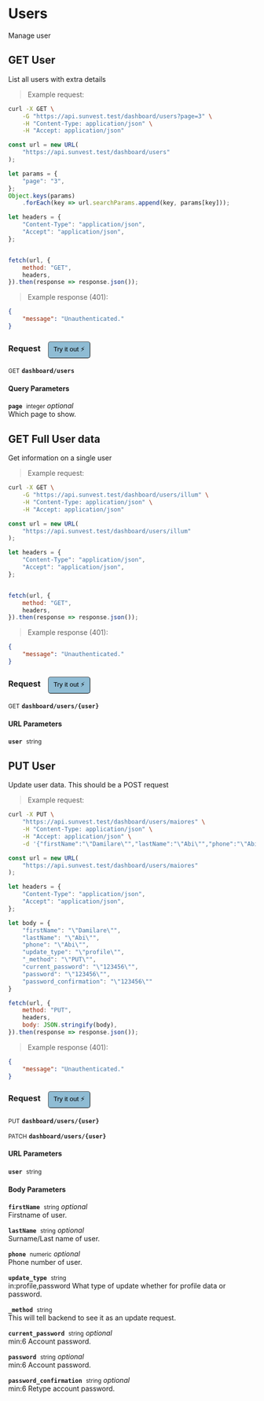 # Users

Manage user

## GET User


List all users with extra details

> Example request:

```bash
curl -X GET \
    -G "https://api.sunvest.test/dashboard/users?page=3" \
    -H "Content-Type: application/json" \
    -H "Accept: application/json"
```

```javascript
const url = new URL(
    "https://api.sunvest.test/dashboard/users"
);

let params = {
    "page": "3",
};
Object.keys(params)
    .forEach(key => url.searchParams.append(key, params[key]));

let headers = {
    "Content-Type": "application/json",
    "Accept": "application/json",
};


fetch(url, {
    method: "GET",
    headers,
}).then(response => response.json());
```


> Example response (401):

```json
{
    "message": "Unauthenticated."
}
```
<div id="execution-results-GETdashboard-users" hidden>
    <blockquote>Received response<span id="execution-response-status-GETdashboard-users"></span>:</blockquote>
    <pre class="json"><code id="execution-response-content-GETdashboard-users"></code></pre>
</div>
<div id="execution-error-GETdashboard-users" hidden>
    <blockquote>Request failed with error:</blockquote>
    <pre><code id="execution-error-message-GETdashboard-users"></code></pre>
</div>
<form id="form-GETdashboard-users" data-method="GET" data-path="dashboard/users" data-authed="0" data-hasfiles="0" data-headers='{"Content-Type":"application\/json","Accept":"application\/json"}' onsubmit="event.preventDefault(); executeTryOut('GETdashboard-users', this);">
<h3>
    Request&nbsp;&nbsp;&nbsp;
        <button type="button" style="background-color: #8fbcd4; padding: 5px 10px; border-radius: 5px; border-width: thin;" id="btn-tryout-GETdashboard-users" onclick="tryItOut('GETdashboard-users');">Try it out ⚡</button>
    <button type="button" style="background-color: #c97a7e; padding: 5px 10px; border-radius: 5px; border-width: thin;" id="btn-canceltryout-GETdashboard-users" onclick="cancelTryOut('GETdashboard-users');" hidden>Cancel</button>&nbsp;&nbsp;
    <button type="submit" style="background-color: #6ac174; padding: 5px 10px; border-radius: 5px; border-width: thin;" id="btn-executetryout-GETdashboard-users" hidden>Send Request 💥</button>
    </h3>
<p>
<small class="badge badge-green">GET</small>
 <b><code>dashboard/users</code></b>
</p>
<h4 class="fancy-heading-panel"><b>Query Parameters</b></h4>
<p>
<b><code>page</code></b>&nbsp;&nbsp;<small>integer</small>     <i>optional</i> &nbsp;
<input type="number" name="page" data-endpoint="GETdashboard-users" data-component="query"  hidden>
<br>
Which page to show.</p>
</form>


## GET Full User data


Get information on a single user

> Example request:

```bash
curl -X GET \
    -G "https://api.sunvest.test/dashboard/users/illum" \
    -H "Content-Type: application/json" \
    -H "Accept: application/json"
```

```javascript
const url = new URL(
    "https://api.sunvest.test/dashboard/users/illum"
);

let headers = {
    "Content-Type": "application/json",
    "Accept": "application/json",
};


fetch(url, {
    method: "GET",
    headers,
}).then(response => response.json());
```


> Example response (401):

```json
{
    "message": "Unauthenticated."
}
```
<div id="execution-results-GETdashboard-users--user-" hidden>
    <blockquote>Received response<span id="execution-response-status-GETdashboard-users--user-"></span>:</blockquote>
    <pre class="json"><code id="execution-response-content-GETdashboard-users--user-"></code></pre>
</div>
<div id="execution-error-GETdashboard-users--user-" hidden>
    <blockquote>Request failed with error:</blockquote>
    <pre><code id="execution-error-message-GETdashboard-users--user-"></code></pre>
</div>
<form id="form-GETdashboard-users--user-" data-method="GET" data-path="dashboard/users/{user}" data-authed="0" data-hasfiles="0" data-headers='{"Content-Type":"application\/json","Accept":"application\/json"}' onsubmit="event.preventDefault(); executeTryOut('GETdashboard-users--user-', this);">
<h3>
    Request&nbsp;&nbsp;&nbsp;
        <button type="button" style="background-color: #8fbcd4; padding: 5px 10px; border-radius: 5px; border-width: thin;" id="btn-tryout-GETdashboard-users--user-" onclick="tryItOut('GETdashboard-users--user-');">Try it out ⚡</button>
    <button type="button" style="background-color: #c97a7e; padding: 5px 10px; border-radius: 5px; border-width: thin;" id="btn-canceltryout-GETdashboard-users--user-" onclick="cancelTryOut('GETdashboard-users--user-');" hidden>Cancel</button>&nbsp;&nbsp;
    <button type="submit" style="background-color: #6ac174; padding: 5px 10px; border-radius: 5px; border-width: thin;" id="btn-executetryout-GETdashboard-users--user-" hidden>Send Request 💥</button>
    </h3>
<p>
<small class="badge badge-green">GET</small>
 <b><code>dashboard/users/{user}</code></b>
</p>
<h4 class="fancy-heading-panel"><b>URL Parameters</b></h4>
<p>
<b><code>user</code></b>&nbsp;&nbsp;<small>string</small>  &nbsp;
<input type="text" name="user" data-endpoint="GETdashboard-users--user-" data-component="url" required  hidden>
<br>
</p>
</form>


## PUT User


Update user data. This should be a POST request

> Example request:

```bash
curl -X PUT \
    "https://api.sunvest.test/dashboard/users/maiores" \
    -H "Content-Type: application/json" \
    -H "Accept: application/json" \
    -d '{"firstName":"\"Damilare\"","lastName":"\"Abi\"","phone":"\"Abi\"","update_type":"\"profile\"","_method":"\"PUT\"","current_password":"\"123456\"","password":"\"123456\"","password_confirmation":"\"123456\""}'

```

```javascript
const url = new URL(
    "https://api.sunvest.test/dashboard/users/maiores"
);

let headers = {
    "Content-Type": "application/json",
    "Accept": "application/json",
};

let body = {
    "firstName": "\"Damilare\"",
    "lastName": "\"Abi\"",
    "phone": "\"Abi\"",
    "update_type": "\"profile\"",
    "_method": "\"PUT\"",
    "current_password": "\"123456\"",
    "password": "\"123456\"",
    "password_confirmation": "\"123456\""
}

fetch(url, {
    method: "PUT",
    headers,
    body: JSON.stringify(body),
}).then(response => response.json());
```


> Example response (401):

```json
{
    "message": "Unauthenticated."
}
```
<div id="execution-results-PUTdashboard-users--user-" hidden>
    <blockquote>Received response<span id="execution-response-status-PUTdashboard-users--user-"></span>:</blockquote>
    <pre class="json"><code id="execution-response-content-PUTdashboard-users--user-"></code></pre>
</div>
<div id="execution-error-PUTdashboard-users--user-" hidden>
    <blockquote>Request failed with error:</blockquote>
    <pre><code id="execution-error-message-PUTdashboard-users--user-"></code></pre>
</div>
<form id="form-PUTdashboard-users--user-" data-method="PUT" data-path="dashboard/users/{user}" data-authed="0" data-hasfiles="0" data-headers='{"Content-Type":"application\/json","Accept":"application\/json"}' onsubmit="event.preventDefault(); executeTryOut('PUTdashboard-users--user-', this);">
<h3>
    Request&nbsp;&nbsp;&nbsp;
        <button type="button" style="background-color: #8fbcd4; padding: 5px 10px; border-radius: 5px; border-width: thin;" id="btn-tryout-PUTdashboard-users--user-" onclick="tryItOut('PUTdashboard-users--user-');">Try it out ⚡</button>
    <button type="button" style="background-color: #c97a7e; padding: 5px 10px; border-radius: 5px; border-width: thin;" id="btn-canceltryout-PUTdashboard-users--user-" onclick="cancelTryOut('PUTdashboard-users--user-');" hidden>Cancel</button>&nbsp;&nbsp;
    <button type="submit" style="background-color: #6ac174; padding: 5px 10px; border-radius: 5px; border-width: thin;" id="btn-executetryout-PUTdashboard-users--user-" hidden>Send Request 💥</button>
    </h3>
<p>
<small class="badge badge-darkblue">PUT</small>
 <b><code>dashboard/users/{user}</code></b>
</p>
<p>
<small class="badge badge-purple">PATCH</small>
 <b><code>dashboard/users/{user}</code></b>
</p>
<h4 class="fancy-heading-panel"><b>URL Parameters</b></h4>
<p>
<b><code>user</code></b>&nbsp;&nbsp;<small>string</small>  &nbsp;
<input type="text" name="user" data-endpoint="PUTdashboard-users--user-" data-component="url" required  hidden>
<br>
</p>
<h4 class="fancy-heading-panel"><b>Body Parameters</b></h4>
<p>
<b><code>firstName</code></b>&nbsp;&nbsp;<small>string</small>     <i>optional</i> &nbsp;
<input type="text" name="firstName" data-endpoint="PUTdashboard-users--user-" data-component="body"  hidden>
<br>
Firstname of user.</p>
<p>
<b><code>lastName</code></b>&nbsp;&nbsp;<small>string</small>     <i>optional</i> &nbsp;
<input type="text" name="lastName" data-endpoint="PUTdashboard-users--user-" data-component="body"  hidden>
<br>
Surname/Last name of user.</p>
<p>
<b><code>phone</code></b>&nbsp;&nbsp;<small>numeric</small>     <i>optional</i> &nbsp;
<input type="text" name="phone" data-endpoint="PUTdashboard-users--user-" data-component="body"  hidden>
<br>
Phone number of user.</p>
<p>
<b><code>update_type</code></b>&nbsp;&nbsp;<small>string</small>  &nbsp;
<input type="text" name="update_type" data-endpoint="PUTdashboard-users--user-" data-component="body" required  hidden>
<br>
in:profile,password What type of update whether for profile data or password.</p>
<p>
<b><code>_method</code></b>&nbsp;&nbsp;<small>string</small>  &nbsp;
<input type="text" name="_method" data-endpoint="PUTdashboard-users--user-" data-component="body" required  hidden>
<br>
This will tell backend to see it as an update request.</p>
<p>
<b><code>current_password</code></b>&nbsp;&nbsp;<small>string</small>     <i>optional</i> &nbsp;
<input type="text" name="current_password" data-endpoint="PUTdashboard-users--user-" data-component="body"  hidden>
<br>
min:6 Account password.</p>
<p>
<b><code>password</code></b>&nbsp;&nbsp;<small>string</small>     <i>optional</i> &nbsp;
<input type="text" name="password" data-endpoint="PUTdashboard-users--user-" data-component="body"  hidden>
<br>
min:6 Account password.</p>
<p>
<b><code>password_confirmation</code></b>&nbsp;&nbsp;<small>string</small>     <i>optional</i> &nbsp;
<input type="text" name="password_confirmation" data-endpoint="PUTdashboard-users--user-" data-component="body"  hidden>
<br>
min:6 Retype account password.</p>

</form>



